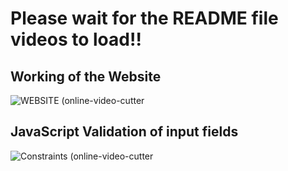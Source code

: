 # Please wait for the README file videos to load!!


## Working of the Website
![WEBSITE (online-video-cutter](https://github.com/ISHA-2112/ISHA-DESAI-ISS-ASSIGNMENT/assets/89999331/9c6aca4f-e387-4d64-abeb-4c4bb5528227)

## JavaScript Validation of input fields
![Constraints (online-video-cutter](https://github.com/ISHA-2112/ISHA-DESAI-ISS-ASSIGNMENT/assets/89999331/0596f7b2-5769-4e7c-8a9c-a5d747a97acd)


